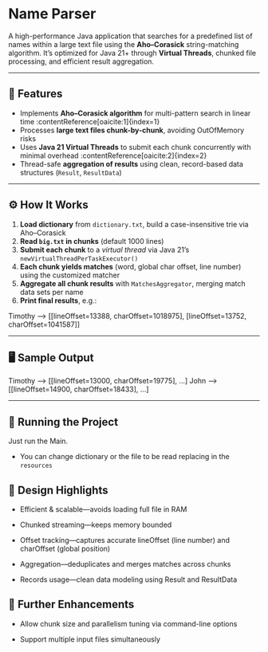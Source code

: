 # Name Parser

A high-performance Java application that searches for a predefined list of names within a large text file using the **Aho–Corasick** string-matching algorithm. It’s optimized for Java 21+ through **Virtual Threads**, chunked file processing, and efficient result aggregation.

---

## 🚀 Features

- Implements **Aho–Corasick algorithm** for multi-pattern search in linear time :contentReference[oaicite:1]{index=1}
- Processes **large text files chunk-by-chunk**, avoiding OutOfMemory risks
- Uses **Java 21 Virtual Threads** to submit each chunk concurrently with minimal overhead :contentReference[oaicite:2]{index=2}
- Thread-safe **aggregation of results** using clean, record-based data structures (`Result`, `ResultData`)

---

## ⚙️ How It Works

1. **Load dictionary** from `dictionary.txt`, build a case-insensitive trie via Aho–Corasick
2. **Read `big.txt` in chunks** (default 1000 lines)
3. **Submit each chunk** to a *virtual thread* via Java 21’s `newVirtualThreadPerTaskExecutor()`
4. **Each chunk yields matches** (word, global char offset, line number) using the customized matcher
5. **Aggregate all chunk results** with `MatchesAggregator`, merging match data sets per name
6. **Print final results**, e.g.:

Timothy --> [[lineOffset=13388, charOffset=1018975], [lineOffset=13752, charOffset=1041587]]

---

## 🖥️ Sample Output

Timothy --> [[lineOffset=13000, charOffset=19775], ...]
John --> [[lineOffset=14900, charOffset=18433], ...]

---

## 🧪 Running the Project

Just run the Main.
- You can change dictionary or the file to be read replacing in the `resources`

## 🔧 Design Highlights
- Efficient & scalable—avoids loading full file in RAM

- Chunked streaming—keeps memory bounded

- Offset tracking—captures accurate lineOffset (line number) and charOffset (global position)

- Aggregation—deduplicates and merges matches across chunks

- Records usage—clean data modeling using Result and ResultData

## 🎯 Further Enhancements
- Allow chunk size and parallelism tuning via command-line options

- Support multiple input files simultaneously
